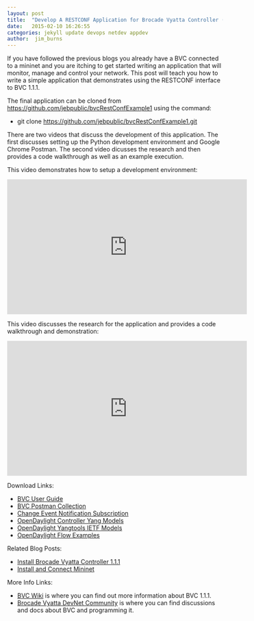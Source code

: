 ```yaml
---
layout: post
title:  "Develop A RESTCONF Application for Brocade Vyatta Controller (BVC) 1.1.1"
date:   2015-02-10 16:26:55
categories: jekyll update devops netdev appdev
author:  jim_burns
---
```


If you have followed the previous blogs you already have a BVC connected to a mininet and you are itching to get started 
writing an application that will monitor, manage and control your network.  This post will teach you how to write 
a simple application that demonstrates using the RESTCONF interface to BVC 1.1.1.

The final application can be cloned from https://github.com/jebpublic/bvcRestConfExample1 using the command:
 * git clone https://github.com/jebpublic/bvcRestConfExample1.git

There are two videos that discuss the development of this application.  The first discusses setting up the Python
development environment and Google Chrome Postman.  The second video dicusses the research and then provides a code
walkthrough as well as an example execution.


This video demonstrates how to setup a development environment:

<iframe width="560" height="315" src="https://www.youtube.com/embed/m-ZQF9obn60" frameborder="0" allowfullscreen></iframe>


This video discusses the research for the application and provides a code walkthrough and demonstration:

<iframe width="560" height="315" src="https://www.youtube.com/embed/hLLlhmuAR2Y" frameborder="0" allowfullscreen></iframe>


Download Links:

 * <a href="https://github.com/BRCDcomm/BVC/blob/master/docs/bvc-1.1.1-user-guide.pdf?raw=true" target="_blank">BVC User Guide</a>
 * <a href="https://www.getpostman.com/collections/313544e6800827de2d80" target="_blank">BVC Postman Collection</a>
 * <a href="https://wiki.opendaylight.org/view/OpenDaylight_Controller:MD-SAL:Restconf:Change_event_notification_subscription" target="_blank">Change Event Notification Subscription</a>
 * <a href="https://github.com/opendaylight/controller/tree/master/opendaylight/md-sal/model" target="_blank">OpenDaylight Controller Yang Models</a>
 * <a href="https://github.com/opendaylight/yangtools/tree/master/model/ietf" target="_blank">OpenDaylight Yangtools IETF Models</a>
 * <a href="https://wiki.opendaylight.org/view/Editing_OpenDaylight_OpenFlow_Plugin:End_to_End_Flows:Example_Flows" target="_blank">OpenDaylight Flow Examples</a>


Related Blog Posts:

 * [Install Brocade Vyatta Controller 1.1.1][InstallBVC]
 * [Install and Connect Mininet][InstallMininet]

More Info Links:

 * <a href="https://github.com/BRCDcomm/BVC/wiki" target="_blank">BVC Wiki</a> is where you can find out more information about BVC 1.1.1.
 * <a href="http://community.brocade.com/t5/DevNet/ct-p/APISupport" target="_blank">Brocade Vyatta DevNet Community</a> is where you can find discussions and docs about BVC and programming it.

[InstallBVC]: http://brcdcomm.github.io/BVC/jekyll/update/devops/netdev/appdev/2015/01/19/install-brocade-vyatta-controller.html
[InstallMininet]: http://brcdcomm.github.io/BVC/jekyll/update/devops/netdev/appdev/2015/01/28/install-connect-mininet-to-bvc.html

